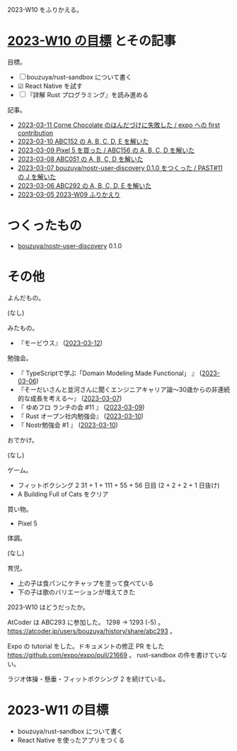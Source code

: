 2023-W10 をふりかえる。

# [2023-W10 の目標][2023-03-05] とその記事

目標。

- ☐ bouzuya/rust-sandbox について書く
- ☑ React Native を試す
- ☐ 『詳解 Rust プログラミング』を読み進める

記事。

- [2023-03-11 Corne Chocolate のはんだづけに失敗した / expo への first contribution][2023-03-11]
- [2023-03-10 ABC152 の A, B, C, D, E を解いた][2023-03-10]
- [2023-03-09 Pixel 5 を買った / ABC156 の A, B, C, D を解いた][2023-03-09]
- [2023-03-08 ABC051 の A, B, C, D を解いた][2023-03-08]
- [2023-03-07 bouzuya/nostr-user-discovery 0.1.0 をつくった / PAST#11 の J を解いた][2023-03-07]
- [2023-03-06 ABC292 の A, B, C, D, E を解いた][2023-03-06]
- [2023-03-05 2023-W09 ふりかえり][2023-03-05]

# つくったもの

- [bouzuya/nostr-user-discovery] 0.1.0

# その他

よんだもの。

(なし)

みたもの。

- 『モービウス』 ([2023-03-12])

勉強会。

- 『 TypeScriptで学ぶ「Domain Modeling Made Functional」 』 ([2023-03-06])
- 『そーだいさんと並河さんに聞くエンジニアキャリア論〜30歳からの非連続的な成長を考える〜』 ([2023-03-07])
- 『 ゆめフロ ランチの会 #11 』 ([2023-03-09])
- 『 Rust オープン社内勉強会』 ([2023-03-10])
- 『 Nostr勉強会 #1 』 ([2023-03-10])

おでかけ。

(なし)

ゲーム。

- フィットボクシング 2 31 + 1 + 111 + 55 + 56 日目 (2 + 2 + 2 + 1 日抜け)
- A Building Full of Cats をクリア

買い物。

- Pixel 5

体調。

(なし)

育児。

- 上の子は食パンにケチャップを塗って食べている
- 下の子は歌のバリエーションが増えてきた

2023-W10 はどうだったか。

AtCoder は ABC293 に参加した。 1298 → 1293 (-5) 。 <https://atcoder.jp/users/bouzuya/history/share/abc293> 。

Expo の tutorial をした。ドキュメントの修正 PR をした <https://github.com/expo/expo/pull/21669> 。 rust-sandbox の件を書けていない。

ラジオ体操・懸垂・フィットボクシング 2 を続けている。

# 2023-W11 の目標

- bouzuya/rust-sandbox について書く
- React Native を使ったアプリをつくる

[2023-03-05]: https://blog.bouzuya.net/2023/03/05/
[2023-03-06]: https://blog.bouzuya.net/2023/03/06/
[2023-03-07]: https://blog.bouzuya.net/2023/03/07/
[2023-03-08]: https://blog.bouzuya.net/2023/03/08/
[2023-03-09]: https://blog.bouzuya.net/2023/03/09/
[2023-03-10]: https://blog.bouzuya.net/2023/03/10/
[2023-03-11]: https://blog.bouzuya.net/2023/03/11/
[2023-03-12]: https://blog.bouzuya.net/2023/03/12/
[bouzuya/nostr-user-discovery]: https://github.com/bouzuya/nostr-user-discovery
